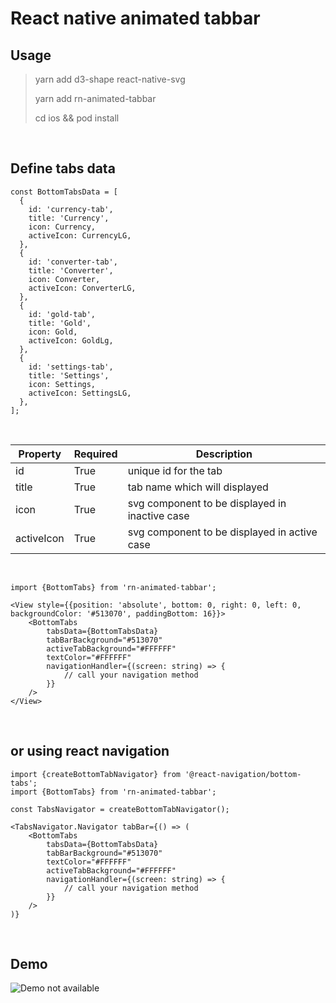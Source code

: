 # React native animated tabbar

## Usage

> yarn add d3-shape react-native-svg
>
> yarn add rn-animated-tabbar
>
> cd ios && pod install

&nbsp;

## Define tabs data

```typescriptreact
const BottomTabsData = [
  {
    id: 'currency-tab',
    title: 'Currency',
    icon: Currency,
    activeIcon: CurrencyLG,
  },
  {
    id: 'converter-tab',
    title: 'Converter',
    icon: Converter,
    activeIcon: ConverterLG,
  },
  {
    id: 'gold-tab',
    title: 'Gold',
    icon: Gold,
    activeIcon: GoldLg,
  },
  {
    id: 'settings-tab',
    title: 'Settings',
    icon: Settings,
    activeIcon: SettingsLG,
  },
];
```

&nbsp;
&nbsp;

|     Property      |             Required              |                Description                    |
|-------------------|-----------------------------------|-----------------------------------------------|
|id                 |True                               |unique id for the tab                          |
|title              |True                               |tab name which will displayed                  |
|icon               |True                               |svg component to be displayed in inactive case |
|activeIcon         |True                               |svg component to be displayed in active case   |

&nbsp;
&nbsp;

```typescriptreact
import {BottomTabs} from 'rn-animated-tabbar';

<View style={{position: 'absolute', bottom: 0, right: 0, left: 0, backgroundColor: '#513070', paddingBottom: 16}}>
    <BottomTabs 
        tabsData={BottomTabsData} 
        tabBarBackground="#513070"
        activeTabBackground="#FFFFFF"
        textColor="#FFFFFF"
        navigationHandler={(screen: string) => { 
            // call your navigation method
        }}
    />
</View>
```

&nbsp;

## or using react navigation

```typescriptreact
import {createBottomTabNavigator} from '@react-navigation/bottom-tabs';
import {BottomTabs} from 'rn-animated-tabbar';

const TabsNavigator = createBottomTabNavigator();

<TabsNavigator.Navigator tabBar={() => (
    <BottomTabs 
        tabsData={BottomTabsData} 
        tabBarBackground="#513070"
        textColor="#FFFFFF"
        activeTabBackground="#FFFFFF"
        navigationHandler={(screen: string) => { 
            // call your navigation method
        }}
    />
)}
```

&nbsp;

## Demo

![Demo not available](https://github.com/m7amad-7asan/rn-animated-tabbar/blob/main/appPreview.gif?raw=true)
